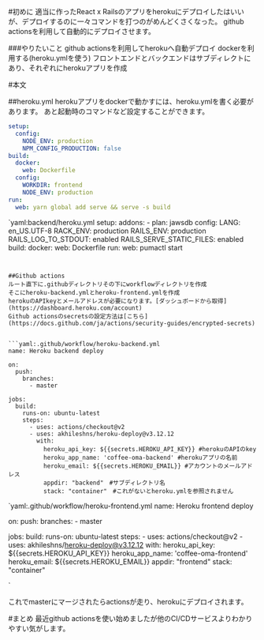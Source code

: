 <!--
title:   【Heroku】Github Actionsを利用してHerokuへ自動デプロイ
tags:    GitHubActions,Heroku,デプロイ
id:      e126659346178356fa37
private: false
-->
#初めに
適当に作ったReact x Railsのアプリをherokuにデプロイしたはいいが、デプロイするのに一々コマンドを打つのがめんどくさくなった。
github actionsを利用して自動的にデプロイさせます。

###やりたいこと
github actionsを利用してherokuへ自動デプロイ
dockerを利用する(heroku.ymlを使う)
フロントエンドとバックエンドはサブディレクトにあり、それぞれにherokuアプリを作成

#本文

##heroku.yml
herokuアプリをdockerで動かすには、heroku.ymlを書く必要があります。
あと起動時のコマンドなど設定することができます。


```yaml:frontend/heroku.yml
setup:
  config:
    NODE_ENV: production
    NPM_CONFIG_PRODUCTION: false
build:
  docker:
    web: Dockerfile
  config:
    WORKDIR: frontend
    NODE_ENV: production
run:
  web: yarn global add serve && serve -s build

```


`yaml:backend/heroku.yml
setup:
  addons:
    - plan: jawsdb
  config:
    LANG: en_US.UTF-8
    RACK_ENV: production
    RAILS_ENV: production
    RAILS_LOG_TO_STDOUT: enabled
    RAILS_SERVE_STATIC_FILES: enabled
build:
  docker:
    web: Dockerfile
run:
  web: pumactl start

```


##Github actions
ルート直下に.githubディレクトリその下にworkflowディレクトリを作成
そこにheroku-backend.ymlとheroku-frontend.ymlを作成
herokuのAPIkeyとメールアドレスが必要になります。[ダッシュボードから取得](https://dashboard.heroku.com/account)
Github actionsのsecretsの設定方法は[こちら](https://docs.github.com/ja/actions/security-guides/encrypted-secrets)


```yaml:.github/workflow/heroku-backend.yml
name: Heroku backend deploy

on:
  push:
    branches:
      - master

jobs:
  build:
    runs-on: ubuntu-latest
    steps:
      - uses: actions/checkout@v2
      - uses: akhileshns/heroku-deploy@v3.12.12
        with:
          heroku_api_key: ${{secrets.HEROKU_API_KEY}} #herokuのAPIのkey
          heroku_app_name: 'coffee-oma-backend' #herokuアプリの名前
          heroku_email: ${{secrets.HEROKU_EMAIL}} #アカウントのメールアドレス
          appdir: "backend"　#サブディレクトリ名
          stack: "container"　#これがないとheroku.ymlを参照されません
```

`yaml:.github/workflow/heroku-frontend.yml
name: Heroku frontend deploy

on:
  push:
    branches:
      - master

jobs:
  build:
    runs-on: ubuntu-latest
    steps:
      - uses: actions/checkout@v2
      - uses: akhileshns/heroku-deploy@v3.12.12
        with:
          heroku_api_key: ${{secrets.HEROKU_API_KEY}}
          heroku_app_name: 'coffee-oma-frontend'
          heroku_email: ${{secrets.HEROKU_EMAIL}}
          appdir: "frontend"
          stack: "container"

`

これでmasterにマージされたらactionsが走り、herokuにデプロイされます。

#まとめ
最近github actionsを使い始めましたが他のCI/CDサービスよりわかりやすい気がします。